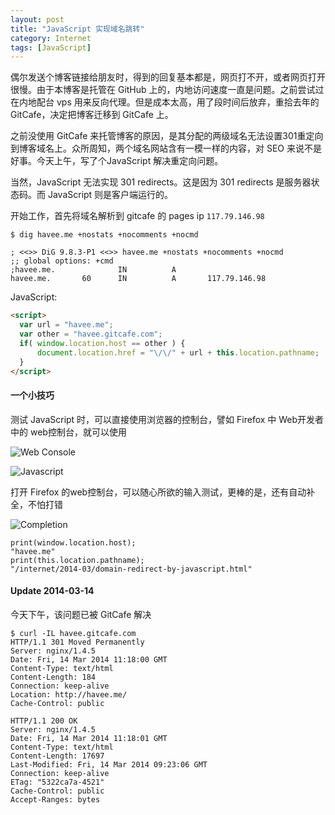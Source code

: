 ```yaml
---
layout: post
title: "JavaScript 实现域名跳转"
category: Internet
tags: [JavaScript]
---
```


偶尔发送个博客链接给朋友时，得到的回复基本都是，网页打不开，或者网页打开很慢。由于本博客是托管在 GitHub 上的，内地访问速度一直是问题。之前尝试过在内地配台 vps 用来反向代理。但是成本太高，用了段时间后放弃，重拾去年的 GitCafe，决定把博客迁移到 GitCafe 上。

之前没使用 GitCafe 来托管博客的原因，是其分配的两级域名无法设置301重定向到博客域名上。众所周知，两个域名网站含有一模一样的内容，对 SEO 来说不是好事。今天上午，写了个JavaScript 解决重定向问题。

<!-- more -->
当然，JavaScript 无法实现 301 redirects。这是因为 301 redirects 是服务器状态码。而 JavaScript 则是客户端运行的。

开始工作，首先将域名解析到 gitcafe 的 pages ip `117.79.146.98`

```
$ dig havee.me +nostats +nocomments +nocmd

; <<>> DiG 9.8.3-P1 <<>> havee.me +nostats +nocomments +nocmd
;; global options: +cmd
;havee.me.              IN          A
havee.me.       60      IN          A       117.79.146.98
```

JavaScript:

```html
<script>
  var url = "havee.me";
  var other = "havee.gitcafe.com";
  if( window.location.host == other ) {
      document.location.href = "\/\/" + url + this.location.pathname;
  }
</script>
```

#### 一个小技巧

测试 JavaScript 时，可以直接使用浏览器的控制台，譬如 Firefox 中 Web开发者中的 web控制台，就可以使用

![Web Console](http://cdn.09hd.com/images/2014/03/web-console.png)

![Javascript](http://cdn.09hd.com/images/2014/03/javascript.png)

打开 Firefox 的web控制台，可以随心所欲的输入测试，更棒的是，还有自动补全，不怕打错

![Completion](http://cdn.09hd.com/images/2014/03/completion.png)

    print(window.location.host);
    "havee.me"
    print(this.location.pathname);
    "/internet/2014-03/domain-redirect-by-javascript.html"

#### Update 2014-03-14

今天下午，该问题已被 GitCafe 解决

```
$ curl -IL havee.gitcafe.com
HTTP/1.1 301 Moved Permanently
Server: nginx/1.4.5
Date: Fri, 14 Mar 2014 11:18:00 GMT
Content-Type: text/html
Content-Length: 184
Connection: keep-alive
Location: http://havee.me/
Cache-Control: public

HTTP/1.1 200 OK
Server: nginx/1.4.5
Date: Fri, 14 Mar 2014 11:18:01 GMT
Content-Type: text/html
Content-Length: 17697
Last-Modified: Fri, 14 Mar 2014 09:23:06 GMT
Connection: keep-alive
ETag: "5322ca7a-4521"
Cache-Control: public
Accept-Ranges: bytes
```
